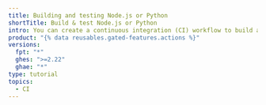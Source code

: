 ```yaml
---
title: Building and testing Node.js or Python
shortTitle: Build & test Node.js or Python
intro: You can create a continuous integration (CI) workflow to build and test your project. Use the language selector to show examples for your language of choice.
product: "{% data reusables.gated-features.actions %}"
versions:
  fpt: "*"
  ghes: ">=2.22"
  ghae: "*"
type: tutorial
topics:
  - CI
---
```


<!-- This article is specially rendered via the pages/ directory -->
